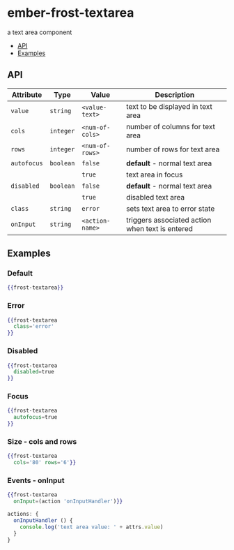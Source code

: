 # ember-frost-textarea
a text area component

 * [API](#api)
 * [Examples](#examples)

## API
| Attribute | Type | Value | Description |
| --------- | ---- | ----- | ----------- |
| `value` | `string` |`<value-text>`| text to be displayed in text area |
| `cols` | `integer` |`<num-of-cols>`| number of columns for text area |
| `rows` | `integer` |`<num-of-rows>`| number of rows for text area |
| `autofocus` | `boolean` |`false`| **default** - normal text area |
|  |  |`true`| text area in focus |
| `disabled` | `boolean` | `false` | **default** - normal text area |
| | | `true` | disabled text area |
| `class` | `string` | `error` | sets text area to error state |
| `onInput` | `string` |`<action-name>`| triggers associated action when text is entered |

## Examples

### Default
```handlebars
{{frost-textarea}}
```

### Error
```handlebars
{{frost-textarea
  class='error'
}}
```
### Disabled
```handlebars
{{frost-textarea
  disabled=true
}}
```

### Focus
```handlebars
{{frost-textarea
  autofocus=true
}}
```

### Size - cols and rows
```handlebars
{{frost-textarea
  cols='80' rows='6'}}
```

### Events - onInput
```handlebars
{{frost-textarea
  onInput=(action 'onInputHandler')}}
```

```javascript
actions: {
  onInputHandler () {
    console.log('text area value: ' + attrs.value)
  }
}
```
